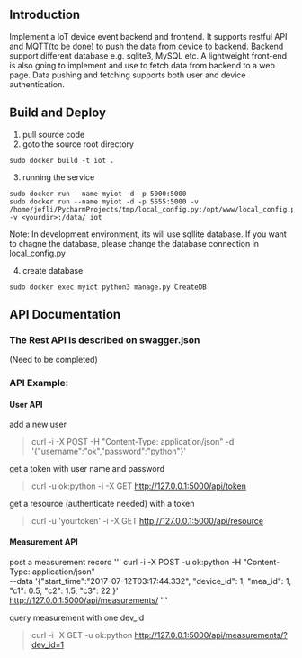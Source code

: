 
## Introduction
Implement a IoT device event backend and frontend. It supports restful API and MQTT(to be done) to push the data from device to backend.
Backend support different database e.g. sqlite3, MySQL etc. A lightweight front-end is also going to implement and use to fetch  data from backend
to a web page.  Data pushing and fetching supports both user and device authentication.


## Build and Deploy


1. pull source code
2. goto the source root directory
```
sudo docker build -t iot .
```
3. running the service
```
sudo docker run --name myiot -d -p 5000:5000
sudo docker run --name myiot -d -p 5555:5000 -v /home/jefli/PycharmProjects/tmp/local_config.py:/opt/www/local_config.py  -v <yourdir>:/data/ iot
```
Note:
In development environment, its will use sqllite database. If you want to chagne the database, please change the database connection in local_config.py

4. create database
```
sudo docker exec myiot python3 manage.py CreateDB
```

## API Documentation

### The Rest API is described on swagger.json
(Need to be completed)

### API Example:
#### User API
add a new user
> curl -i -X POST -H "Content-Type: application/json" -d '{"username":"ok","password":"python"}'

get a token with user name and password
> curl -u ok:python -i -X GET http://127.0.0.1:5000/api/token

get a resource (authenticate needed) with a token
> curl -u 'yourtoken' -i -X GET http://127.0.0.1:5000/api/resource

#### Measurement API
post a measurement record
'''
curl -i -X POST -u ok:python -H "Content-Type: application/json"  \
        --data '{"start_time":"2017-07-12T03:17:44.332", "device_id": 1, "mea_id": 1, "c1": 0.5, "c2": 1.5, "c3": 22 }' \
        http://127.0.0.1:5000/api/measurements/
'''

query measurement with one dev_id
> curl -i -X GET -u ok:python http://127.0.0.1:5000/api/measurements/?dev_id=1



